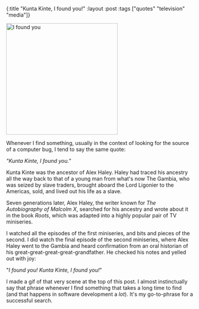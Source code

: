{:title "Kunta Kinte, I found you!"
:layout :post
:tags  ["quotes" "television" "media"]}

<img src="http://www.szcz.org/img/kunta-kinte-i-found-you.gif" width="300px" alt="I found you"/>

Whenever I find something, usually in the context of looking for the source of a computer
bug, I tend to say the same quote:

_"Kunta Kinte, I found you."_

Kunta Kinte was the ancestor of Alex Haley.  Haley had traced his ancestry all the way back
to that of a young man from what's now The Gambia, who was seized by slave traders, brought
aboard the Lord Ligonier to the Americas, sold, and lived out his life as a slave.

Seven generations later, Alex Haley, the writer known for _The Autobiography of Malcolm X_,
searched for his ancestry and wrote about it in the book _Roots_, which was adapted into
a highly popular pair of TV miniseries.  

I watched all the episodes of the first miniseries, and bits and pieces of the second.
I did watch the final episode of the second miniseries, where Alex Haley went to the Gambia
and heard confirmation from an oral historian of his great-great-great-great-grandfather.
He checked his notes and yelled out with joy:

"_I found you!  Kunta Kinte, I found you!_"

I made a gif of that very scene at the top of this post.  I almost instinctually say that
phrase whenever I find something that takes a long time to find (and that happens in
software development a _lot_).  It's my go-to-phrase for a successful search.
